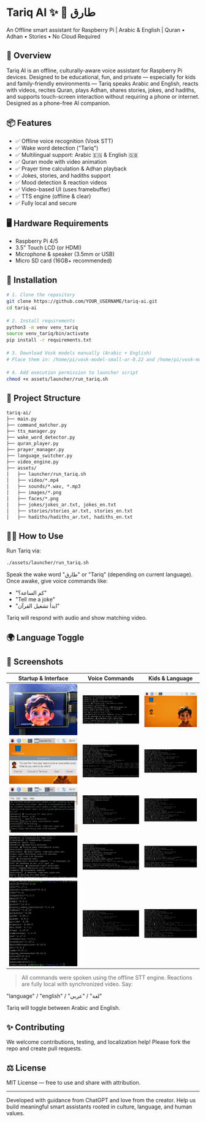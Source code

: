 # Tariq AI ✨ 🌙 طارق  
An Offline smart assistant for Raspberry Pi | Arabic &amp; English | Quran • Adhan • Stories • No Cloud Required

## 🧠 Overview

Tariq AI is an offline, culturally-aware voice assistant for Raspberry Pi devices. Designed to be educational, fun, and private — especially for kids and family-friendly environments — Tariq speaks Arabic and English, reacts with videos, recites Quran, plays Adhan, shares stories, jokes, and hadiths, and supports touch-screen interaction without requiring a phone or internet. Designed as a phone-free AI companion.

## 📦 Features

* ✅ Offline voice recognition (Vosk STT)
* ✅ Wake word detection ("Tariq")
* ✅ Multilingual support: Arabic 🇪🇬 & English 🇬🇧
* ✅ Quran mode with video animation
* ✅ Prayer time calculation & Adhan playback
* ✅ Jokes, stories, and hadiths support
* ✅ Mood detection & reaction videos
* ✅ Video-based UI (uses framebuffer)
* ✅ TTS engine (offline & clear)
* ✅ Fully local and secure

## 🖥️ Hardware Requirements

* Raspberry Pi 4/5
* 3.5" Touch LCD (or HDMI)
* Microphone & speaker (3.5mm or USB)
* Micro SD card (16GB+ recommended)

## 🚀 Installation

```bash
# 1. Clone the repository
git clone https://github.com/YOUR_USERNAME/tariq-ai.git
cd tariq-ai

# 2. Install requirements
python3 -m venv venv_tariq
source venv_tariq/bin/activate
pip install -r requirements.txt

# 3. Download Vosk models manually (Arabic + English)
# Place them in: /home/pi/vosk-model-small-ar-0.22 and /home/pi/vosk-model-small-en-us-0.15

# 4. Add execution permission to launcher script
chmod +x assets/launcher/run_tariq.sh
```

## 📂 Project Structure

```
tariq-ai/
├── main.py
├── command_matcher.py
├── tts_manager.py
├── wake_word_detector.py
├── quran_player.py
├── prayer_manager.py
├── language_switcher.py
├── video_engine.py
├── assets/
│   ├── launcher/run_tariq.sh
│   ├── video/*.mp4
│   ├── sounds/*.wav, *.mp3
│   ├── images/*.png
│   ├── faces/*.png
│   ├── jokes/jokes_ar.txt, jokes_en.txt
│   ├── stories/stories_ar.txt, stories_en.txt
│   ├── hadiths/hadiths_ar.txt, hadiths_en.txt

```

## 🧑‍💻 How to Use

Run Tariq via:

```bash
./assets/launcher/run_tariq.sh
```

Speak the wake word "طارق" or "Tariq" (depending on current language). Once awake, give voice commands like:

* "كم الساعة؟"
* "Tell me a joke"
* "ابدأ تشغيل القرآن"

Tariq will respond with audio and show matching video.

## 🌍 Language Toggle
## 📸 Screenshots

| Startup & Interface | Voice Commands | Kids & Language |
|---------------------|----------------|-----------------|
| ![Splash Start](assets/images/screenshots/splash_video_start.png) | ![Time Query](assets/images/screenshots/command_time.png) | ![Kids Mode](assets/images/screenshots/kids_interface.png) |
| ![Tariq Icon](assets/images/screenshots/tariq_desktop_icon.png) | ![Prayer Time](assets/images/screenshots/command_prayer_time.png) | ![Arabic → EN](assets/images/screenshots/language_toggle_en.png) |
| ![Wake Confirmed](assets/images/screenshots/wake_confirmation.png) | ![Quran Mode](assets/images/screenshots/command_quran_mode.png) | ![EN → Arabic](assets/images/screenshots/language_toggle_ar.png) |
| ![Error Fallback](assets/images/screenshots/error_fallback.png) | ![Joke in Arabic](assets/images/screenshots/command_joke_ar.png) | ![Hadith](assets/images/screenshots/command_hadith.png) |
| ![Requirements](assets/images/screenshots/requirements_list.png) | ![Story (AR)](assets/images/screenshots/command_story_ar.png) | ![Story (EN)](assets/images/screenshots/command_story_en.png) |

> All commands were spoken using the offline STT engine. Reactions are fully local with synchronized video.
Say:

"language" / "english" / "لغة" / "عربي"

Tariq will toggle between Arabic and English.

## ✨ Contributing

We welcome contributions, testing, and localization help!
Please fork the repo and create pull requests.

## ⚖️ License

MIT License — free to use and share with attribution.

---

Developed with guidance from ChatGPT and love from the creator.
Help us build meaningful smart assistants rooted in culture, language, and human values.

